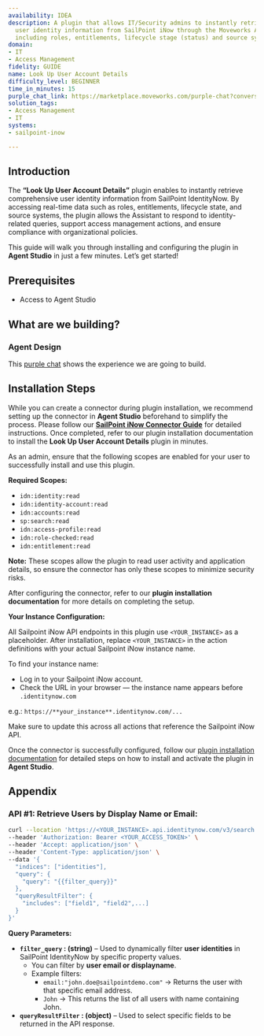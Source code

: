 ```yaml
---
availability: IDEA
description: A plugin that allows IT/Security admins to instantly retrieve detailed
  user identity information from SailPoint iNow through the Moveworks AI Assistant,
  including roles, entitlements, lifecycle stage (status) and source systems.
domain:
- IT
- Access Management
fidelity: GUIDE
name: Look Up User Account Details
difficulty_level: BEGINNER
time_in_minutes: 15
purple_chat_link: https://marketplace.moveworks.com/purple-chat?conversation=%7B%22messages%22%3A%5B%7B%22role%22%3A%22user%22%2C%22parts%22%3A%5B%7B%22richText%22%3A%22%3Cp%3EWhat+are+John+Doe%27s+roles+and+entitlements%3F%3C%2Fp%3E%22%7D%5D%7D%2C%7B%22role%22%3A%22assistant%22%2C%22parts%22%3A%5B%7B%22reasoningSteps%22%3A%5B%7B%22status%22%3A%22success%22%2C%22richText%22%3A%22%3Cp+xmlns%3D%5C%22http%3A%2F%2Fwww.w3.org%2F1999%2Fxhtml%5C%22%3ESearching+for+identity+information+for+%3Cb%3EJohn+Doe+%28JD5678%29%3C%2Fb%3E+in+SailPoint.%3C%2Fp%3E%22%7D%5D%7D%2C%7B%22richText%22%3A%22%3Cp+xmlns%3D%5C%22http%3A%2F%2Fwww.w3.org%2F1999%2Fxhtml%5C%22%3EHere+is+the+identity+information+for+%3Cb%3EJohn+Doe%3C%2Fb%3E%3A%3C%2Fp%3E%3Cul+xmlns%3D%5C%22http%3A%2F%2Fwww.w3.org%2F1999%2Fxhtml%5C%22%3E%3Cli%3E%3Cb%3ERoles%3C%2Fb%3E%3A+Software+Engineer%2C+Project+Contributor%3C%2Fli%3E%3Cli%3E%3Cb%3EEntitlements%3C%2Fb%3E%3A+Jira%3A+Project+Alpha+-+Developer%2C+Confluence%3A+All+Spaces+-+Read%2FWrite%2C+GitHub%3A+org-repo-access%2C+Salesforce%3A+Standard+User%3C%2Fli%3E%3Cli%3E%3Cb%3ESource+Systems%3C%2Fb%3E%3A+Workday%2C+Active+Directory%2C+Jira%2C+Confluence%2C+GitHub%2C+Salesforce%3C%2Fli%3E%3C%2Ful%3E%22%7D%2C%7B%22citations%22%3A%5B%7B%22connectorName%22%3A%22sailpoint-iiq%22%2C%22citationTitle%22%3A%22John+Doe+-+Identity+Profile%22%7D%5D%7D%5D%7D%5D%7D
solution_tags:
- Access Management
- IT
systems:
- sailpoint-inow

---
```

## Introduction

The **“Look Up User Account Details”** plugin enables to instantly retrieve comprehensive user identity information from SailPoint IdentityNow. By accessing real-time data such as roles, entitlements, lifecycle state, and source systems, the plugin allows the Assistant to respond to identity-related queries, support access management actions, and ensure compliance with organizational policies.

This guide will walk you through installing and configuring the plugin in **Agent Studio** in just a few minutes. Let’s get started!

## **Prerequisites**

- Access to Agent Studio

## **What are we building?**

### **Agent Design**

This [purple chat](https://marketplace.moveworks.com/purple-chat?conversation=%7B%22messages%22%3A%5B%7B%22role%22%3A%22user%22%2C%22parts%22%3A%5B%7B%22richText%22%3A%22I+want+to+view+account+details+for+a+user%22%7D%5D%7D%2C%7B%22role%22%3A%22assistant%22%2C%22parts%22%3A%5B%7B%22richText%22%3A%22Can+you+specify+a+name+or+an+email%3F%22%7D%5D%7D%2C%7B%22role%22%3A%22user%22%2C%22parts%22%3A%5B%7B%22richText%22%3A%22John%22%7D%5D%7D%2C%7B%22role%22%3A%22assistant%22%2C%22parts%22%3A%5B%7B%22reasoningSteps%22%3A%5B%7B%22status%22%3A%22success%22%2C%22richText%22%3A%22Searching+%3Cb+xmlns%3D%5C%22http%3A%2F%2Fwww.w3.org%2F1999%2Fxhtml%5C%22%3ESailpoint+iNow%3C%2Fb%3E+for+users+matching+%5C%22John%5C%22...%22%7D%5D%7D%2C%7B%22richText%22%3A%22%3Cp+xmlns%3D%5C%22http%3A%2F%2Fwww.w3.org%2F1999%2Fxhtml%5C%22%3EI+found+a+few+users+matching+%27John%27.+Which+one+are+you+looking+for%3F%3C%2Fp%3E%3Cp+xmlns%3D%5C%22http%3A%2F%2Fwww.w3.org%2F1999%2Fxhtml%5C%22%3E%3Cstrong%3E1.+John+Doe%3C%2Fstrong%3E+%28john.doe%40example.com%29%3C%2Fp%3E%3Cp+xmlns%3D%5C%22http%3A%2F%2Fwww.w3.org%2F1999%2Fxhtml%5C%22%3E%3Cstrong%3E2.+John+Smith%3C%2Fstrong%3E+%28john.smith%40example.com%29%3C%2Fp%3E%3Cp+xmlns%3D%5C%22http%3A%2F%2Fwww.w3.org%2F1999%2Fxhtml%5C%22%3E%3Cstrong%3E3.+John+Johnson%3C%2Fstrong%3E+%28john.johnson%40example.com%29%3C%2Fp%3E%22%7D%2C%7B%22citations%22%3A%5B%7B%22connectorName%22%3A%22sailpoint-inow%22%2C%22citationTitle%22%3A%22John+Doe%22%7D%2C%7B%22connectorName%22%3A%22sailpoint-inow%22%2C%22citationTitle%22%3A%22John+Smith%22%7D%2C%7B%22connectorName%22%3A%22sailpoint-inow%22%2C%22citationTitle%22%3A%22John+Johnson%22%7D%5D%7D%5D%7D%2C%7B%22role%22%3A%22user%22%2C%22parts%22%3A%5B%7B%22richText%22%3A%22John+Doe%22%7D%5D%7D%2C%7B%22role%22%3A%22assistant%22%2C%22parts%22%3A%5B%7B%22reasoningSteps%22%3A%5B%7B%22status%22%3A%22success%22%2C%22richText%22%3A%22Retrieving+detailed+account+information+for+%3Cb+xmlns%3D%5C%22http%3A%2F%2Fwww.w3.org%2F1999%2Fxhtml%5C%22%3EJohn+Doe%3C%2Fb%3E+from+%3Cb+xmlns%3D%5C%22http%3A%2F%2Fwww.w3.org%2F1999%2Fxhtml%5C%22%3ESailpoint+iNow%3C%2Fb%3E...%22%7D%5D%7D%2C%7B%22richText%22%3A%22%3Cp%3EHere+are+the+details+for+%3Cstrong%3EJohn+Doe%3C%2Fstrong%3E%3A%3C%2Fp%3E%3Cul%3E%3Cli%3E%3Cp%3E%3Cstrong%3ERoles%3A%3C%2Fstrong%3E+Employee%2C+Software+Engineer%3C%2Fp%3E%3C%2Fli%3E%3Cli%3E%3Cp%3E%3Cstrong%3EEntitlements%3A%3C%2Fstrong%3E+Jira+Write+Access%2C+Confluence+Write+Access%2C+Salesforce+Read-Only+Access%3C%2Fp%3E%3C%2Fli%3E%3Cli%3E%3Cp%3E%3Cstrong%3ELifecycle+State%3A%3C%2Fstrong%3E+Active%3C%2Fp%3E%3C%2Fli%3E%3Cli%3E%3Cp%3E%3Cstrong%3ESource+Systems%3A%3C%2Fstrong%3E+Active+Directory%2C+Workday%2C+Jira%3C%2Fp%3E%3C%2Fli%3E%3C%2Ful%3E%22%7D%2C%7B%22citations%22%3A%5B%7B%22connectorName%22%3A%22sailpoint-inow%22%2C%22citationTitle%22%3A%22John+Doe%22%7D%5D%7D%5D%7D%5D%7D) shows the experience we are going to build.

## Installation Steps

While you can create a connector during plugin installation, we recommend setting up the connector in **Agent Studio** beforehand to simplify the process. Please follow our [**SailPoint iNow Connector Guide**](https://marketplace.moveworks.com/connectors/sailpoint-inow#how-to-implement) for detailed instructions. Once completed, refer to our plugin installation documentation to install the **Look Up User Account Details** plugin in minutes.

As an admin, ensure that the following scopes are enabled for your user to successfully install and use this plugin.

**Required Scopes:**

- `idn:identity:read`
- `idn:identity-account:read`
- `idn:accounts:read`
- `sp:search:read`
- `idn:access-profile:read`
- `idn:role-checked:read`
- `idn:entitlement:read`

**Note:** These scopes allow the plugin to read user activity and application details, so ensure the connector has only these scopes to minimize security risks.

After configuring the connector, refer to our **plugin installation documentation** for more details on completing the setup.

**Your Instance Configuration:**

All Sailpoint iNow API endpoints in this plugin use `<YOUR_INSTANCE>` as a placeholder. After installation, replace `<YOUR_INSTANCE>` in the action definitions with your actual Sailpoint iNow instance name.

To find your instance name:

- Log in to your Sailpoint iNow account.
- Check the URL in your browser — the instance name appears before `.identitynow.com`

e.g.: `https://**your_instance**.identitynow.com/...`

Make sure to update this across all actions that reference the Sailpoint iNow API.

Once the connector is successfully configured, follow our [plugin installation documentation](https://help.moveworks.com/docs/ai-agent-marketplace-installation) for detailed steps on how to install and activate the plugin in **Agent Studio**.

## **Appendix**

### **API #1: Retrieve Users by Display Name or Email:**

```bash
curl --location 'https://<YOUR_INSTANCE>.api.identitynow.com/v3/search' \
--header 'Authorization: Bearer <YOUR_ACCESS_TOKEN>' \
--header 'Accept: application/json' \
--header 'Content-Type: application/json' \
--data '{
  "indices": ["identities"],
  "query": {
    "query": "{{filter_query}}"
  },
  "queryResultFilter": {
    "includes": ["field1", "field2",...]
  }
}'
```

**Query Parameters:**

- **`filter_query` : (string)** – Used to dynamically filter **user identities** in SailPoint IdentityNow by specific property values.
    - You can filter by **user email or displayname**.
    - Example filters:
        - `email:"john.doe@sailpointdemo.com"` → Returns the user with that specific email address.
        - `John` → This returns the list of all users with name containing John.
- **`queryResultFilter` : (object)** – Used to select specific fields to be returned in the API response.
